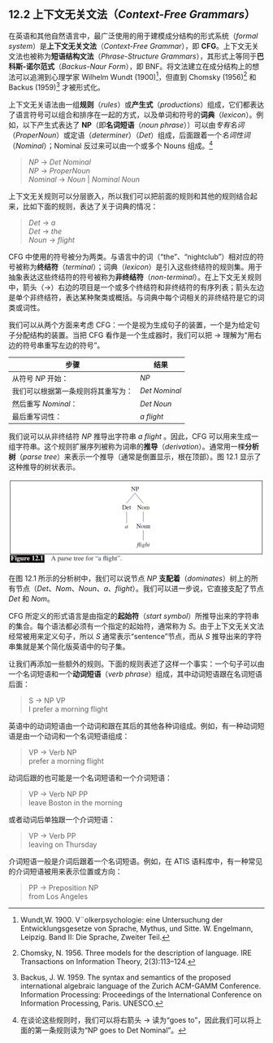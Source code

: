 ## 12.2 上下文无关文法（*Context-Free Grammars*）

在英语和其他自然语言中，最广泛使用的用于建模成分结构的形式系统（*formal system*）是**上下文无关文法**（*Context-Free Grammar*），即 **CFG**。上下文无关文法也被称为**短语结构文法**（*Phrase-Structure Grammars*），其形式上等同于**巴科斯-诺尔范式**（*Backus-Naur Form*），即 BNF。将文法建立在成分结构上的想法可以追溯到心理学家 Wilhelm Wundt (1900)[^1]，但直到 Chomsky (1956)[^2] 和 Backus (1959)[^3] 才被形式化。

上下文无关语法由一组**规则**（*rules*）或**产生式**（*productions*）组成，它们都表达了语言符号可以组合和排序在一起的方式，以及单词和符号的**词典**（*lexicon*）。例如，以下产生式表达了 **NP**（即**名词短语**（*noun phrase*））可以由*专有名词*（*ProperNoun*）或定语（*determiner*）（*Det*）组成，后面跟着一个*名词性词*（*Nominal*）；Nominal 反过来可以由一个或多个 Nouns 组成。[^4]

> *NP* $\rightarrow$ *Det Nominal*  
> *NP* $\rightarrow$ *ProperNoun*  
> *Nominal* $\rightarrow$ *Noun* | *Nominal Noun*  

上下文无关规则可以分层嵌入，所以我们可以把前面的规则和其他的规则结合起来，比如下面的规则，表达了关于词典的情况：

> *Det* $\rightarrow$ *a*  
> *Det* $\rightarrow$ *the*  
> *Noun* $\rightarrow$ *flight*  

CFG 中使用的符号被分为两类。与语言中的词（“the”、“nightclub”）相对应的符号被称为**终结符**（*terminal*）；词典（*lexicon*）是引入这些终结符的规则集。用于抽象表达这些终结符的符号被称为**非终结符**（*non-terminal*）。在上下文无关规则中，箭头（$\rightarrow$）右边的项目是一个或多个终结符和非终结符的有序列表；箭头左边是单个非终结符，表达某种聚类或概括。与词典中每个词相关的非终结符是它的词类或词性。

我们可以从两个方面来考虑 CFG：一个是视为生成句子的装置，一个是为给定句子分配结构的装置。当把 CFG 看作是一个生成器时，我们可以把 $\rightarrow$ 理解为“用右边的符号串重写左边的符号”。

|步骤|结果|
|---|---|
|从符号 *NP* 开始：|*NP*|
|我们可以根据第一条规则将其重写为：|*Det Nominal*|
|然后重写 *Nominal*：|*Det Noun*|
|最后重写词性：|*a flight*|

我们说可以从非终结符 *NP* 推导出字符串 *a flight* 。因此，CFG 可以用来生成一组字符串。这个规则扩展序列被称为词串的**推导**（*derivation*）。通常用一棵**分析树**（*parse tree*）来表示一个推导（通常是倒置显示，根在顶部）。图 12.1 显示了这种推导的树状表示。

![图 12.1](assets/fig12.1.png)

在图 12.1 所示的分析树中，我们可以说节点 *NP* **支配着**（*dominates*）树上的所有节点（*Det*、*Nom*、*Noun*、*a*、*flight*）。我们可以进一步说，它直接支配了节点 *Det* 和 *Nom*。

CFG 所定义的形式语言是由指定的**起始符**（*start symbol*）所推导出来的字符串的集合。每个语法都必须有一个指定的起始符，通常称为 *S*。由于上下文无关文法经常被用来定义句子，所以 *S* 通常表示“sentence”节点，而从 *S* 推导出来的字符串集就是某个简化版英语中的句子集。

让我们再添加一些额外的规则。下面的规则表述了这样一个事实：一个句子可以由一个名词短语和一个**动词短语**（*verb phrase*）组成，其中动词短语跟在名词短语后面：

> S $\rightarrow$ NP VP  
> I prefer a morning flight

英语中的动词短语由一个动词和跟在其后的其他各种词组成。例如，有一种动词短语是由一个动词和一个名词短语组成：

> VP $\rightarrow$ Verb NP  
> prefer a morning flight

动词后跟的也可能是一个名词短语和一个介词短语：

> VP $\rightarrow$ Verb NP PP  
> leave Boston in the morning

或者动词后单独跟一个介词短语：

> VP $\rightarrow$ Verb PP  
> leaving on Thursday

介词短语一般是介词后跟着一个名词短语。例如，在 ATIS 语料库中，有一种常见的介词短语被用来表示位置或方向：

> PP $\rightarrow$ Preposition NP  
> from Los Angeles

[^1]: Wundt,W. 1900. V¨olkerpsychologie: eine Untersuchung der Entwicklungsgesetze von Sprache, Mythus, und Sitte. W. Engelmann, Leipzig. Band II: Die Sprache, Zweiter Teil.
[^2]: Chomsky, N. 1956. Three models for the description of language. IRE Transactions on Information Theory, 2(3):113–124.
[^3]: Backus, J. W. 1959. The syntax and semantics of the proposed international algebraic language of the Zurich ACM-GAMM Conference. Information Processing: Proceedings of the International Conference on Information Processing, Paris. UNESCO.
[^4]: 在谈论这些规则时，我们可以将右箭头 $\rightarrow$ 读为“goes to”，因此我们可以将上面的第一条规则读为“NP goes to Det Nominal”。
